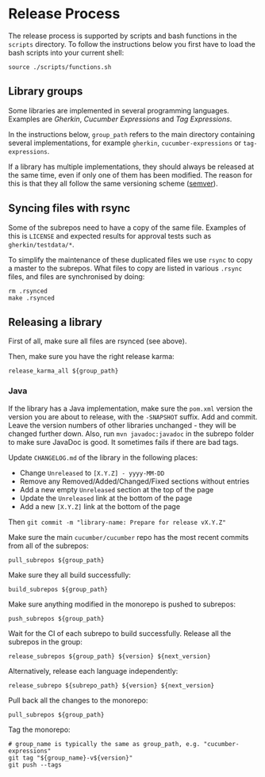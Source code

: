 # Release Process

The release process is supported by scripts and bash functions in the `scripts` directory.
To follow the instructions below you first have to load the bash scripts into your
current shell:

    source ./scripts/functions.sh

## Library groups

Some libraries are implemented in several programming languages.
Examples are _Gherkin_, _Cucumber Expressions_ and _Tag Expressions_.

In the instructions below, `group_path` refers to the main directory
containing several implementations, for example `gherkin`,
`cucumber-expressions` or `tag-expressions`.

If a library has multiple implementations, they should always be released at the
same time, even if only one of them has been modified. The reason for this is
that they all follow the same versioning scheme ([semver](http://semver.org/)).

## Syncing files with rsync

Some of the subrepos need to have a copy of the same file. Examples of this is
`LICENSE` and expected results for approval tests such as `gherkin/testdata/*`.

To simplify the maintenance of these duplicated files we use `rsync` to copy a
master to the subrepos. What files to copy are listed in various `.rsync` files,
and files are synchronised by doing:

    rm .rsynced
    make .rsynced

## Releasing a library

First of all, make sure all files are rsynced (see above).

Then, make sure you have the right release karma:

    release_karma_all ${group_path}

### Java
If the library has a Java implementation, make sure the `pom.xml` version the version
you are about to release, with the `-SNAPSHOT` suffix. Add and commit. Leave the
version numbers of other libraries unchanged - they will be changed further down.
Also, run `mvn javadoc:javadoc` in the subrepo folder to make sure JavaDoc is good. It
sometimes fails if there are bad tags.

Update `CHANGELOG.md` of the library in the following places:
* Change `Unreleased` to `[X.Y.Z] - yyyy-MM-DD`
* Remove any Removed/Added/Changed/Fixed sections without entries
* Add a new empty `Unreleased` section at the top of the page
* Update the `Unreleased` link at the bottom of the page
* Add a new `[X.Y.Z]` link at the bottom of the page

Then `git commit -m "library-name: Prepare for release vX.Y.Z"`

Make sure the main `cucumber/cucumber` repo has the most recent commits from
all of the subrepos:

    pull_subrepos ${group_path}

Make sure they all build successfully:

    build_subrepos ${group_path}

Make sure anything modified in the monorepo is pushed to subrepos:

    push_subrepos ${group_path}

Wait for the CI of each subrepo to build successfully.
Release all the subrepos in the group:

    release_subrepos ${group_path} ${version} ${next_version}

Alternatively, release each language independently:

    release_subrepo ${subrepo_path} ${version} ${next_version}

Pull back all the changes to the monorepo:

    pull_subrepos ${group_path}

Tag the monorepo:

    # group_name is typically the same as group_path, e.g. "cucumber-expressions"
    git tag "${group_name}-v${version}"
    git push --tags
